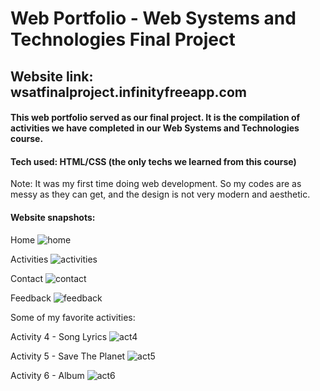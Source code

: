 # Web Portfolio - Web Systems and Technologies Final Project
## Website link: wsatfinalproject.infinityfreeapp.com
#### This web portfolio served as our final project. It is the compilation of activities we have completed in our Web Systems and Technologies course.

#### Tech used: HTML/CSS (the only techs we learned from this course)

Note: It was my first time doing web development. So my codes are as messy as they can get, and the design is not very modern and aesthetic.

#### Website snapshots:
Home
![home](https://github.com/rogincodes/Web_Systems_Final_Output/blob/main/snapshots/Home.png)

Activities
![activities](https://github.com/rogincodes/Web_Systems_Final_Output/blob/main/snapshots/Activities.png)

Contact
![contact](https://github.com/rogincodes/Web_Systems_Final_Output/blob/main/snapshots/Contact.png)

Feedback
![feedback](https://github.com/rogincodes/Web_Systems_Final_Output/blob/main/snapshots/Feedback.png)

Some of my favorite activities:

Activity 4 - Song Lyrics
![act4](https://github.com/rogincodes/Web_Systems_Final_Output/blob/main/snapshots/Activity%204%20-%20Song%20Lyrics.png)

Activity 5 - Save The Planet
![act5](https://github.com/rogincodes/Web_Systems_Final_Output/blob/main/snapshots/Activity%205%20-%20Save%20The%20Planet.png)

Activity 6 - Album
![act6](https://github.com/rogincodes/Web_Systems_Final_Output/blob/main/snapshots/Activity%206%20-%20Album.png)
